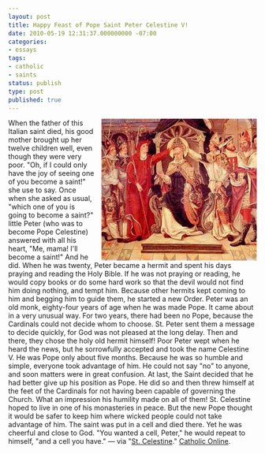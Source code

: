 ```yaml
---
layout: post
title: Happy Feast of Pope Saint Peter Celestine V!
date: 2010-05-19 12:31:37.000000000 -07:00
categories:
- essays
tags:
- catholic
- saints
status: publish
type: post
published: true
---
```

<img src="/assets/218_Coronation.jpg" alt="Pope Saint Peter Celestine V" style="float: right; padding-left: 1em;" /> When the father of this Italian saint died, his good mother brought up her twelve children well, even though they were very poor. "Oh, if I could only have the joy of seeing one of you become a saint!" she use to say. Once when she asked as usual, "which one of you is going to become a saint?" little Peter (who was to become Pope Celestine) answered with all his heart, "Me, mama! I'll become a saint!" And he did.
When he was twenty, Peter became a hermit and spent his days praying and reading the Holy Bible. If he was not praying or reading, he would copy books or do some hard work so that the devil would not find him doing nothing, and tempt him. Because other hermits kept coming to him and begging him to guide them, he started a new Order.
Peter was an old monk, eighty-four years of age when he was made Pope. It came about in a very unusual way. For two years, there had been no Pope, because the Cardinals could not decide whom to choose. St. Peter sent them a message to decide quickly, for God was not pleased at the long delay. Then and there, they chose the holy old hermit himself! Poor Peter wept when he heard the news, but he sorrowfully accepted and took the name Celestine V.
He was Pope only about five months. Because he was so humble and simple, everyone took advantage of him. He could not say "no" to anyone, and soon matters were in great confusion. At last, the Saint decided that he had better give up his position as Pope. He did so and then threw himself at the feet of the Cardinals for not having been capable of governing the Church. What an impression his humility made on all of them!
St. Celestine hoped to live in one of his monasteries in peace. But the new Pope thought it would be safer to keep him where wicked people could not take advantage of him. The saint was put in a cell and died there. Yet he was cheerful and close to God. "You wanted a cell, Peter," he would repeat to himself, "and a cell you have."
&mdash; via "[St. Celestine](http://www.catholic.org/saints/saint.php?saint_id=172)." [Catholic Online](http://www.catholic.org/).
